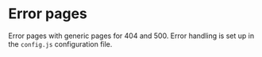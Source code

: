 # Error pagesError pages with generic pages for 404 and 500. Error handling is set up in the `config.js` configuration file.
